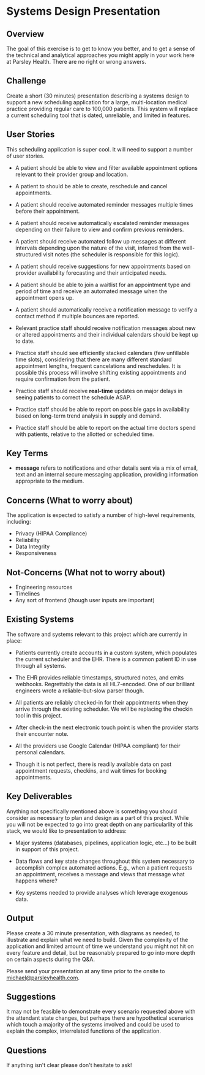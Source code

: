 # Systems Design Presentation

## Overview

The goal of this exercise is to get to know you better, and to get a sense of
the technical and analytical approaches you might apply in your work here at
Parsley Health. There are no right or wrong answers.

## Challenge

Create a short (30 minutes) presentation describing a systems design to support
a new scheduling application for a large, multi-location medical practice
providing regular care to 100,000 patients. This system will replace a current
scheduling tool that is dated, unreliable, and limited in features.

## User Stories

This scheduling application is super cool. It will need to support a number of
user stories.

- A patient should be able to view and filter available appointment options
  relevant to their provider group and location.

- A patient to should be able to create, reschedule and cancel appointments.

- A patient should receive automated reminder messages multiple times before
  their appointment.

- A patient should receive automatically escalated reminder messages depending
  on their failure to view and confirm previous reminders.

- A patient should receive automated follow up messages at different intervals
  depending upon the nature of the visit, inferred from the well-structured
  visit notes (the scheduler is responsible for this logic).

- A patient should receive suggestions for new appointments based on provider
  availability forecasting and their anticipated needs.

- A patient should be able to join a waitlist for an appointment type and period
  of time and receive an automated message when the appointment opens up.

- A patient should automatically receive a notification message to verify a
  contact method if multiple bounces are reported.

- Relevant practice staff should receive notification messages about new or
  altered appointments and their individual calendars should be kept up to date.

- Practice staff should see efficiently stacked calendars (few unfillable time
  slots), considering that there are many different standard appointment
  lengths, frequent cancelations and reschedules. It is possible this process
  will involve shifting existing appointments and require confirmation from the
  patient.

- Practice staff should receive **real-time** updates on major delays in seeing
  patients to correct the schedule ASAP.

- Practice staff should be able to report on possible gaps in availability based
  on long-term trend analysis in supply and demand.

- Practice staff should be able to report on the actual time doctors spend with
  patients, relative to the allotted or scheduled time.

## Key Terms

- **message** refers to notifications and other details sent via a mix of email,
  text and an internal secure messaging application, providing information
  appropriate to the medium.

## Concerns (What to worry about)

The application is expected to satisfy a number of high-level requirements,
including:

- Privacy (HIPAA Compliance)
- Reliability
- Data Integrity
- Responsiveness

## Not-Concerns (What not to worry about)

- Engineering resources
- Timelines
- Any sort of frontend (though user inputs are important)

## Existing Systems

The software and systems relevant to this project which are currently in place:

- Patients currently create accounts in a custom system, which populates the
  current scheduler and the EHR. There is a common patient ID in use through all
  systems.

- The EHR provides reliable timestamps, structured notes, and emits webhooks.
  Regrettably the data is all HL7-encoded. One of our brilliant engineers wrote
  a reliable-but-slow parser though.

- All patients are reliably checked-in for their appointments when they arrive
  through the existing scheduler. We will be replacing the checkin tool in this
  project.

- After check-in the next electronic touch point is when the provider starts
  their encounter note.

- All the providers use Google Calendar (HIPAA compliant) for their personal
  calendars.

- Though it is not perfect, there is readily available data on past appointment
  requests, checkins, and wait times for booking appointments.

## Key Deliverables

Anything not specifically mentioned above is something you should consider as
necessary to plan and design as a part of this project. While you will not be
expected to go into great depth on any particularlity of this stack, we would
like to presentation to address:

- Major systems (databases, pipelines, application logic, etc...) to be built in
  support of this project.

- Data flows and key state changes throughout this system necessary to
  accomplish complex automated actions. E.g., when a patient requests an
  appointment, receives a message and views that message what happens where?

- Key systems needed to provide analyses which leverage exogenous data.

## Output

Please create a 30 minute presentation, with diagrams as needed, to illustrate
and explain what we need to build. Given the complexity of the application and
limited amount of time we understand you might not hit on every feature and
detail, but be reasonably prepared to go into more depth on certain aspects
during the Q&A.

Please send your presentation at any time prior to the onsite to
[michael@parsleyhealth.com](mailto:michael@parsleyhealth.com).

## Suggestions

It may not be feasible to demonstrate every scenario requested above with the
attendant state changes, but perhaps there are hypothetical scenarios which
touch a majority of the systems involved and could be used to explain the
complex, interrelated functions of the application.

## Questions

If anything isn't clear please don't hesitate to ask!
